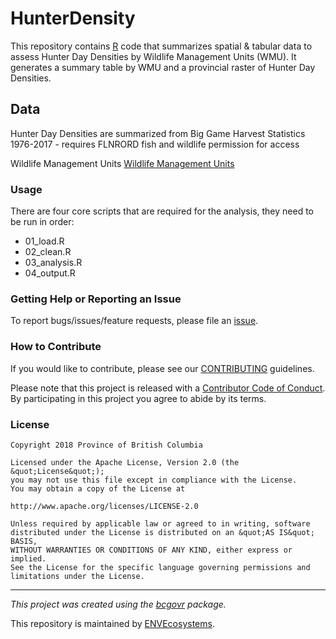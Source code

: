 <!-- Add a project state badge
See https://github.com/BCDevExchange/Our-Project-Docs/blob/master/discussion/projectstates.md
If you have bcgovr installed and you use RStudio, click the 'Insert BCDevex Badge' Addin. -->
HunterDensity
=============

This repository contains [R](https://www.r-project.org/) code that summarizes spatial & tabular data to assess Hunter Day Densities by Wildlife Management Units (WMU). It generates a summary table by WMU and a provincial raster of Hunter Day Densities.

Data
----

Hunter Day Densities are summarized from Big Game Harvest Statistics 1976-2017 - requires FLNRORD fish and wildlife permission for access

Wildlife Management Units [Wildlife Management Units](https://catalogue.data.gov.bc.ca/dataset/wildlife-management-units)

### Usage

There are four core scripts that are required for the analysis, they need to be run in order:

-   01\_load.R
-   02\_clean.R
-   03\_analysis.R
-   04\_output.R

### Getting Help or Reporting an Issue

To report bugs/issues/feature requests, please file an [issue](https://github.com/bcgov/HunterDensity/issues/).

### How to Contribute

If you would like to contribute, please see our [CONTRIBUTING](CONTRIBUTING.md) guidelines.

Please note that this project is released with a [Contributor Code of Conduct](CODE_OF_CONDUCT.md). By participating in this project you agree to abide by its terms.

### License

    Copyright 2018 Province of British Columbia

    Licensed under the Apache License, Version 2.0 (the &quot;License&quot;);
    you may not use this file except in compliance with the License.
    You may obtain a copy of the License at

    http://www.apache.org/licenses/LICENSE-2.0

    Unless required by applicable law or agreed to in writing, software distributed under the License is distributed on an &quot;AS IS&quot; BASIS,
    WITHOUT WARRANTIES OR CONDITIONS OF ANY KIND, either express or implied.
    See the License for the specific language governing permissions and limitations under the License.

------------------------------------------------------------------------

*This project was created using the [bcgovr](https://github.com/bcgov/bcgovr) package.*

This repository is maintained by [ENVEcosystems](https://github.com/orgs/bcgov/teams/envecosystems/members).
